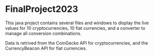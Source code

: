# FinalProject2023
This java project contains several files and windows to display the live values for 10 cryptocurrencies, 10 fiat currencies, and a converter to manage all conversion combinations. 

Data is retrived from the CoinGecko API for cryptocurrencies, and the CurrencyBeacon API for fiat currencies. 

